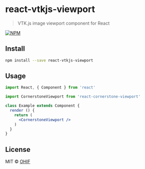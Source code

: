 # react-vtkjs-viewport

> VTK.js image viewport component for React

[![NPM](https://img.shields.io/npm/v/react-vtkjs-viewport.svg)](https://www.npmjs.com/package/react-vtkjs-viewport)

## Install

```bash
npm install --save react-vtkjs-viewport
```

## Usage

```jsx
import React, { Component } from 'react'

import CornerstoneViewport from 'react-cornerstone-viewport'

class Example extends Component {
  render () {
    return (
      <CornerstoneViewport />
    )
  }
}
```

## License

MIT © [OHIF](https://github.com/OHIF)
